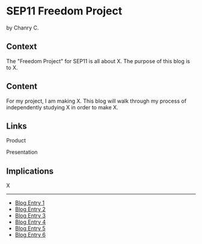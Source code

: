 # SEP11 Freedom Project
by Chanry C.

## Context
The "Freedom Project" for SEP11 is all about X. The purpose of this blog is to X.

## Content
For my project, I am making X. This blog will walk through my process of independently studying X in order to make X.

## Links

Product

Presentation

## Implications
X

---

* [Blog Entry 1](entries/entry01.md)
* [Blog Entry 2](entries/entry02.md)
* [Blog Entry 3](entries/entry03.md)
* [Blog Entry 4](entries/entry04.md)
* [Blog Entry 5](entries/entry05.md)
* [Blog Entry 6](entries/entry06.md)
